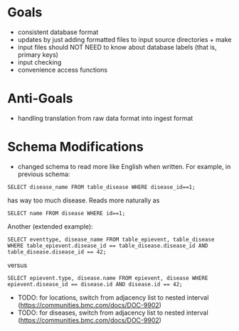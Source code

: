 # Goals

 - consistent database format
 - updates by just adding formatted files to input source directories + make
 - input files should NOT NEED to know about database labels (that is, primary keys)
 - input checking
 - convenience access functions

# Anti-Goals

 - handling translation from raw data format into ingest format

# Schema Modifications

 - changed schema to read more like English when written.  For example, in previous schema:
```
SELECT disease_name FROM table_disease WHERE disease_id==1;
```
has way too much disease.  Reads more naturally as
```
SELECT name FROM disease WHERE id==1;
```
Another (extended example):
```
SELECT eventtype, disease_name FROM table_epievent, table_disease WHERE table_epievent.disease_id == table_disease.disease_id AND table_disease.disease_id == 42;
```
versus
```
SELECT epievent.type, disease.name FROM epievent, disease WHERE epievent.disease_id == disease.id AND disease.id == 42;
```
 - TODO: for locations, switch from adjacency list to nested interval (https://communities.bmc.com/docs/DOC-9902)
 - TODO: for diseases, switch from adjacency list to nested interval (https://communities.bmc.com/docs/DOC-9902)